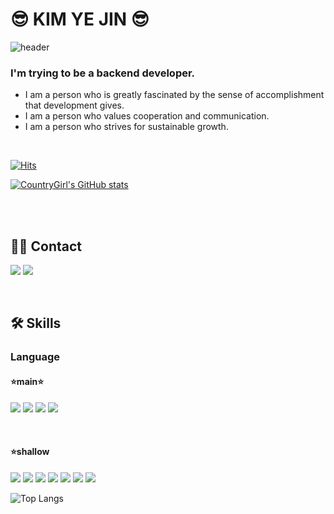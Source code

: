 # 😎 KIM YE JIN 😎

![header](https://capsule-render.vercel.app/api?type=waving&color=timeGradient&text=😎%20Welcome%20to%20Yejin's%20GitHub%20%20&animation=twinkling&fontSize=35&fontAlignY=40&fontAlign=70&height=220)
### I'm trying to be a backend developer.

- I am a person who is greatly fascinated by the sense of accomplishment that development gives.
- I am a person who values cooperation and communication. 
- I am a person who strives for sustainable growth.

<br>

[![Hits](https://hits.seeyoufarm.com/api/count/incr/badge.svg?url=https%3A%2F%2Fgithub.com%2Fdpwls8364&count_bg=%23181F59&title_bg=%23555555&icon=&icon_color=%23E7E7E7&title=hello✋🏻&edge_flat=false)](https://hits.seeyoufarm.com)

[![CountryGirl's GitHub stats](https://github-readme-stats.vercel.app/api?username=dpwls8364&show_icons=true&theme=gotham)](https://github.com/anuraghazra/github-readme-stats)

<br><br>

## 🤙🏻 Contact
[<img src="https://img.shields.io/badge/Velog-20C997?style=flat-square&logo=velog&logoColor=white"/>](https://velog.io/@dpwls8364)
[<img src="https://img.shields.io/badge/Gmail-EA4335?style=flat-square&logo=gmail&logoColor=white"/>](mailto:countrygirlv00@gmail.com)

<br>

## 🛠️ Skills

### Language
#### ⭐️main⭐️
<img src="https://img.shields.io/badge/Spring boot-6DB33F?style=flat-square&logo=springboot&logoColor=white"/>    <img src="https://img.shields.io/badge/Java-007396?style=flat-square&logo=OpenJDK&logoColor=white"/>    <img src="https://img.shields.io/badge/MySQL-4479A1?style=flat-square&logo=mysql&logoColor=white"/>  <img src="https://img.shields.io/badge/MariaDB-003545?style=flat-square&logo=mysql&logoColor=white"/>

<br>

#### ⭐️shallow
<img src="https://img.shields.io/badge/C-A8B9CC?style=flat-square&logo=c&logoColor=white"/>   <img src="https://img.shields.io/badge/Python-3776AB?style=flat-square&logo=Python&logoColor=white"/>  <img src="https://img.shields.io/badge/GitHub Actions-2088FF?style=flat-square&logo=github actions&logoColor=white"/> 
<img src="https://img.shields.io/badge/Amazon EC2-FF9900?style=flat-square&logo=amazonec2&logoColor=white"/>  <img src="https://img.shields.io/badge/Amazon CodeDeploy-232F3F?style=flat-square&logo=amazonaws&logoColor=white"/>  <img src="https://img.shields.io/badge/Amazon S3-569A31?style=flat-square&logo=amazons3&logoColor=white"/>  <img src="https://img.shields.io/badge/Amazon RDS-527FFF?style=flat-square&logo=AmazonRDS&logoColor=white"/>

![Top Langs](https://github-readme-stats.vercel.app/api/top-langs/?username=dpwls8364&layout=compact)
